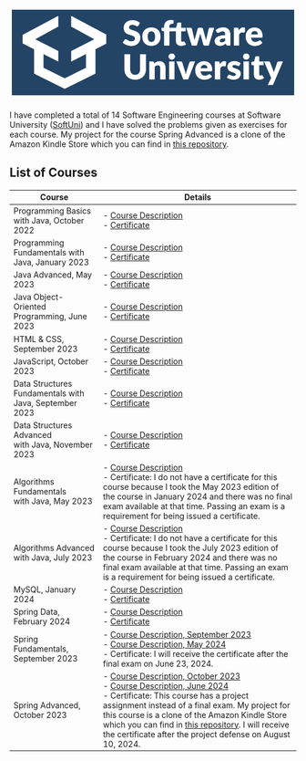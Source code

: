 <h1 align="center"><img src="software-university-logo.png" height="150"/></h1>

I have completed a total of 14 Software Engineering courses at Software University ([SoftUni](https://softuni.bg/)) and I have solved the problems given as exercises for each course. My project for the course Spring Advanced is a clone of the Amazon Kindle Store which you can find in [this repository](https://github.com/lubomir-m/Amazon-Kindle-Store).

## List of Courses

| Course | Details |
|--------|-------------|
| Programming Basics with Java, October 2022 | - [Course Description](https://softuni.bg/trainings/3872/programming-basics-with-java-october-2022) <br> - [Certificate](https://softuni.bg/certificates/details/147446/af788b6d) |
| Programming Fundamentals with Java, January 2023 | - [Course Description](https://softuni.bg/trainings/3951/programming-fundamentals-with-java-january-2023) <br> - [Certificate](https://softuni.bg/certificates/details/167501/87fe68c8) |
| Java Advanced, May 2023 | - [Course Description](https://softuni.bg/trainings/4100/java-advanced-may-2023) <br> - [Certificate](https://softuni.bg/certificates/details/174511/3cf345dc) |
| Java Object-Oriented Programming, June 2023 | - [Course Description](https://softuni.bg/trainings/4101/java-oop-june-2023) <br> - [Certificate](https://softuni.bg/certificates/details/181402/05619b07) |
| HTML & CSS, <br>September 2023 | - [Course Description](https://softuni.bg/trainings/4239/html-and-css-september-2023) <br> - [Certificate](https://softuni.bg/certificates/details/190675/71e842f5) |
| JavaScript, October 2023 | - [Course Description](https://softuni.bg/trainings/4240/js-front-end-october-2023) <br> - [Certificate](https://softuni.bg/certificates/details/199093/da836119) |
| Data Structures Fundamentals with Java, September 2023 | - [Course Description](https://softuni.bg/trainings/4275/data-structures-fundamentals-with-java-september-2023) <br> - [Certificate](https://softuni.bg/certificates/details/185535/fb0c95a7) |
| Data Structures Advanced <br>with Java, November 2023 | - [Course Description](https://softuni.bg/trainings/4276/data-structures-advanced-with-java-november-2023) <br> - [Certificate](https://softuni.bg/certificates/details/195547/e9c26f28) |
| Algorithms Fundamentals <br>with Java, May 2023 | - [Course Description](https://softuni.bg/trainings/4176/algorithms-fundamentals-with-java-may-2023) <br> - Certificate: I do not have a certificate for this course because I took the May 2023 edition of the course in January 2024 and there was no final exam available at that time. Passing an exam is a requirement for being issued a certificate. |
| Algorithms Advanced <br>with Java, July 2023 | - [Course Description](https://softuni.bg/trainings/4179/algorithms-advanced-with-java-july-2023) <br> - Certificate: I do not have a certificate for this course because I took the July 2023 edition of the course in February 2024 and there was no final exam available at that time. Passing an exam is a requirement for being issued a certificate. |
| MySQL, January 2024 | - [Course Description](https://softuni.bg/trainings/4365/mysql-january-2024) <br> - [Certificate](https://softuni.bg/certificates/details/202745/c57d40c1) |
| Spring Data, <br>February 2024 | - [Course Description](https://softuni.bg/trainings/4366/spring-data-february-2024) <br> - [Certificate](https://softuni.bg/certificates/details/209318/10bb7004) |
| Spring Fundamentals, September 2023 | - [Course Description, September 2023](https://softuni.bg/trainings/4235/spring-fundamentals-september-2023) <br> - [Course Description, May 2024](https://softuni.bg/trainings/4530/spring-fundamentals-may-2024) <br>- Certificate: I will receive the certificate after the final exam on June 23, 2024. |
| Spring Advanced, <br>October 2023 | - [Course Description, October 2023](https://softuni.bg/trainings/4236/spring-advanced-october-2023) <br> - [Course Description, June 2024](https://softuni.bg/trainings/4532/spring-advanced-june-2024) <br>- Certificate: This course has a project assignment instead of a final exam. My project for this course is a clone of the Amazon Kindle Store which you can find in [this repository](https://github.com/lubomir-m/Amazon-Kindle-Store). I will receive the certificate after the project defense on August 10, 2024. |
